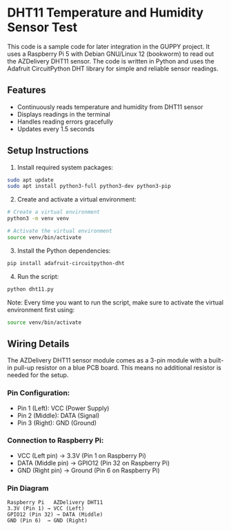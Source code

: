 # DHT11 Temperature and Humidity Sensor Test

This code is a sample code for later integration in the GUPPY project.
It uses a Raspberry Pi 5 with Debian GNU/Linux 12 (bookworm) to read out the AZDelivery DHT11 sensor.
The code is written in Python and uses the Adafruit CircuitPython DHT library for simple and reliable sensor readings.

## Features
- Continuously reads temperature and humidity from DHT11 sensor
- Displays readings in the terminal
- Handles reading errors gracefully
- Updates every 1.5 seconds

## Setup Instructions

1. Install required system packages:
```bash
sudo apt update
sudo apt install python3-full python3-dev python3-pip
```

2. Create and activate a virtual environment:
```bash
# Create a virtual environment
python3 -m venv venv

# Activate the virtual environment
source venv/bin/activate
```

3. Install the Python dependencies:
```bash
pip install adafruit-circuitpython-dht
```

4. Run the script:
```bash
python dht11.py
```

Note: Every time you want to run the script, make sure to activate the virtual environment first using:
```bash
source venv/bin/activate
```

## Wiring Details

The AZDelivery DHT11 sensor module comes as a 3-pin module with a built-in pull-up resistor on a blue PCB board. This means no additional resistor is needed for the setup.

### Pin Configuration:
- Pin 1 (Left): VCC (Power Supply)
- Pin 2 (Middle): DATA (Signal)
- Pin 3 (Right): GND (Ground)

### Connection to Raspberry Pi:
- VCC (Left pin) → 3.3V (Pin 1 on Raspberry Pi)
- DATA (Middle pin) → GPIO12 (Pin 32 on Raspberry Pi)
- GND (Right pin) → Ground (Pin 6 on Raspberry Pi)

### Pin Diagram
```
Raspberry Pi   AZDelivery DHT11
3.3V (Pin 1) → VCC (Left)
GPIO12 (Pin 32) → DATA (Middle)
GND (Pin 6)  → GND (Right)
```








